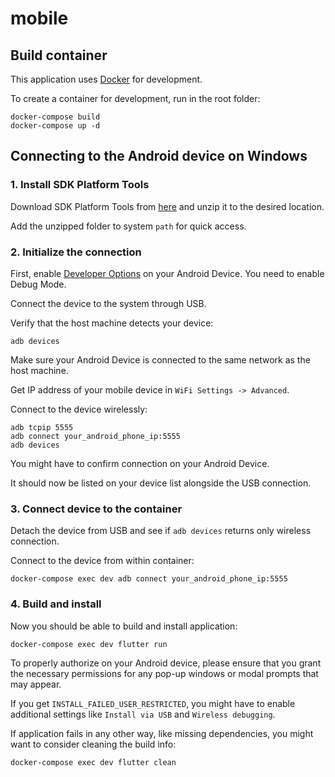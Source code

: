 # mobile

## Build container
This application uses [Docker](https://www.docker.com/) for development.

To create a container for development, run in the root folder:
```shell
docker-compose build
docker-compose up -d
```

## Connecting to the Android device on Windows
### 1. Install SDK Platform Tools
Download SDK Platform Tools from [here](https://developer.android.com/tools/releases/platform-tools#downloads) and unzip it to the desired location.

Add the unzipped folder to system `path` for quick access.

### 2. Initialize the connection
First, enable [Developer Options](https://developer.android.com/studio/debug/dev-options) on your Android Device. You need to enable Debug Mode.

Connect the device to the system through USB.

Verify that the host machine detects your device:
```shell
adb devices
```

Make sure your Android Device is connected to the same network as the host machine.

Get IP address of your mobile device in `WiFi Settings -> Advanced`.

Connect to the device wirelessly:
```shell
adb tcpip 5555
adb connect your_android_phone_ip:5555
adb devices
```

You might have to confirm connection on your Android Device.

It should now be listed on your device list alongside the USB connection.

### 3. Connect device to the container
Detach the device from USB and see if `adb devices` returns only wireless connection.

Connect to the device from within container:
```shell
docker-compose exec dev adb connect your_android_phone_ip:5555
```

### 4. Build and install
Now you should be able to build and install application:
```shell
docker-compose exec dev flutter run
```
To properly authorize on your Android device, please ensure that you grant the necessary permissions for any pop-up windows or modal prompts that may appear.

If you get `INSTALL_FAILED_USER_RESTRICTED`, you might have to enable additional settings like `Install via USB` and `Wireless debugging`.

If application fails in any other way, like missing dependencies, you might want to consider cleaning the build info:
```shell
docker-compose exec dev flutter clean
```
